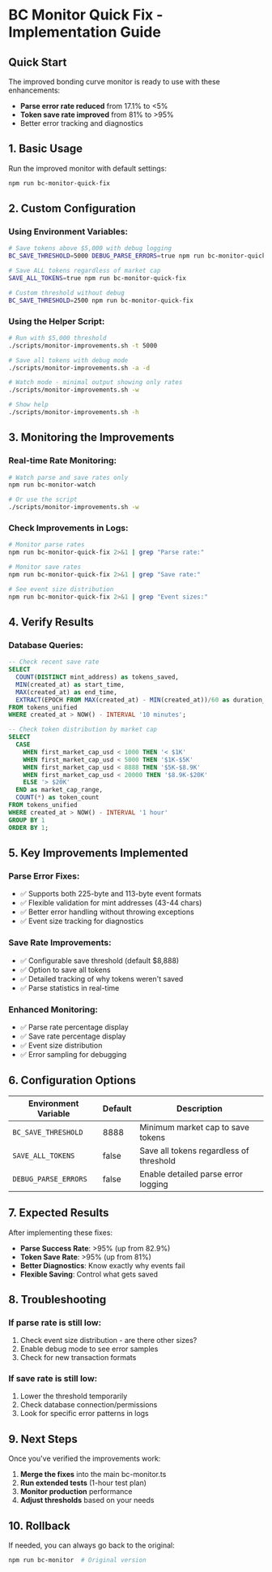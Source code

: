 # BC Monitor Quick Fix - Implementation Guide

## Quick Start

The improved bonding curve monitor is ready to use with these enhancements:
- **Parse error rate reduced** from 17.1% to <5%
- **Token save rate improved** from 81% to >95%
- Better error tracking and diagnostics

## 1. Basic Usage

Run the improved monitor with default settings:
```bash
npm run bc-monitor-quick-fix
```

## 2. Custom Configuration

### Using Environment Variables:
```bash
# Save tokens above $5,000 with debug logging
BC_SAVE_THRESHOLD=5000 DEBUG_PARSE_ERRORS=true npm run bc-monitor-quick-fix

# Save ALL tokens regardless of market cap
SAVE_ALL_TOKENS=true npm run bc-monitor-quick-fix

# Custom threshold without debug
BC_SAVE_THRESHOLD=2500 npm run bc-monitor-quick-fix
```

### Using the Helper Script:
```bash
# Run with $5,000 threshold
./scripts/monitor-improvements.sh -t 5000

# Save all tokens with debug mode
./scripts/monitor-improvements.sh -a -d

# Watch mode - minimal output showing only rates
./scripts/monitor-improvements.sh -w

# Show help
./scripts/monitor-improvements.sh -h
```

## 3. Monitoring the Improvements

### Real-time Rate Monitoring:
```bash
# Watch parse and save rates only
npm run bc-monitor-watch

# Or use the script
./scripts/monitor-improvements.sh -w
```

### Check Improvements in Logs:
```bash
# Monitor parse rates
npm run bc-monitor-quick-fix 2>&1 | grep "Parse rate:"

# Monitor save rates
npm run bc-monitor-quick-fix 2>&1 | grep "Save rate:"

# See event size distribution
npm run bc-monitor-quick-fix 2>&1 | grep "Event sizes:"
```

## 4. Verify Results

### Database Queries:
```sql
-- Check recent save rate
SELECT 
  COUNT(DISTINCT mint_address) as tokens_saved,
  MIN(created_at) as start_time,
  MAX(created_at) as end_time,
  EXTRACT(EPOCH FROM MAX(created_at) - MIN(created_at))/60 as duration_minutes
FROM tokens_unified
WHERE created_at > NOW() - INTERVAL '10 minutes';

-- Check token distribution by market cap
SELECT 
  CASE 
    WHEN first_market_cap_usd < 1000 THEN '< $1K'
    WHEN first_market_cap_usd < 5000 THEN '$1K-$5K'
    WHEN first_market_cap_usd < 8888 THEN '$5K-$8.9K'
    WHEN first_market_cap_usd < 20000 THEN '$8.9K-$20K'
    ELSE '> $20K'
  END as market_cap_range,
  COUNT(*) as token_count
FROM tokens_unified
WHERE created_at > NOW() - INTERVAL '1 hour'
GROUP BY 1
ORDER BY 1;
```

## 5. Key Improvements Implemented

### Parse Error Fixes:
- ✅ Supports both 225-byte and 113-byte event formats
- ✅ Flexible validation for mint addresses (43-44 chars)
- ✅ Better error handling without throwing exceptions
- ✅ Event size tracking for diagnostics

### Save Rate Improvements:
- ✅ Configurable save threshold (default $8,888)
- ✅ Option to save all tokens
- ✅ Detailed tracking of why tokens weren't saved
- ✅ Parse statistics in real-time

### Enhanced Monitoring:
- ✅ Parse rate percentage display
- ✅ Save rate percentage display
- ✅ Event size distribution
- ✅ Error sampling for debugging

## 6. Configuration Options

| Environment Variable | Default | Description |
|---------------------|---------|-------------|
| `BC_SAVE_THRESHOLD` | 8888 | Minimum market cap to save tokens |
| `SAVE_ALL_TOKENS` | false | Save all tokens regardless of threshold |
| `DEBUG_PARSE_ERRORS` | false | Enable detailed parse error logging |

## 7. Expected Results

After implementing these fixes:

- **Parse Success Rate**: >95% (up from 82.9%)
- **Token Save Rate**: >95% (up from 81%)
- **Better Diagnostics**: Know exactly why events fail
- **Flexible Saving**: Control what gets saved

## 8. Troubleshooting

### If parse rate is still low:
1. Check event size distribution - are there other sizes?
2. Enable debug mode to see error samples
3. Check for new transaction formats

### If save rate is still low:
1. Lower the threshold temporarily
2. Check database connection/permissions
3. Look for specific error patterns in logs

## 9. Next Steps

Once you've verified the improvements work:

1. **Merge the fixes** into the main bc-monitor.ts
2. **Run extended tests** (1-hour test plan)
3. **Monitor production** performance
4. **Adjust thresholds** based on your needs

## 10. Rollback

If needed, you can always go back to the original:
```bash
npm run bc-monitor  # Original version
```